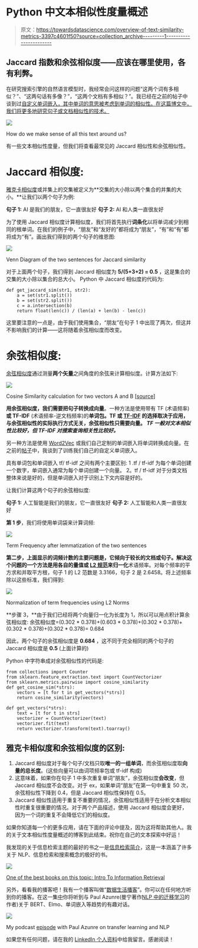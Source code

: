 # Python 中文本相似性度量概述

> 原文：<https://towardsdatascience.com/overview-of-text-similarity-metrics-3397c4601f50?source=collection_archive---------1----------------------->

## Jaccard 指数和余弦相似度——应该在哪里使用，各有利弊。

在研究搜索引擎的自然语言模型时，我经常会问这样的问题“这两个词有多相似？”、“这两句话有多像？”，“这两个文档有多相似？”。我已经在之前的帖子中谈到过[自定义单词嵌入，其中单词的意思被考虑到单词的相似性。在这篇博文中，我们将更多地研究句子或文档相似性的技术。](/how-to-train-custom-word-embeddings-using-gpu-on-aws-f62727a1e3f6)

![](img/a08c81bfbf2312c45138525131a7b989.png)

How do we make sense of all this text around us?

有一些文本相似性度量，但我们将查看最常见的 Jaccard 相似性和余弦相似性。

# **Jaccard 相似度:**

[雅克卡相似度](https://en.wikipedia.org/wiki/Jaccard_index)或并集上的交集被定义为**交集的大小除以两个集合的并集的大小。**让我们以两个句子为例:

**句子 1:** AI 是我们的朋友，它一直很友好
**句子 2:** AI 和人类一直很友好

为了使用 Jaccard 相似度计算相似度，我们将首先执行**词条化**以将单词减少到相同的根单词。在我们的例子中，“朋友”和“友好的”都将成为“朋友”，“有”和“有”都将成为“有”。画出我们得到的两个句子的维恩图:

![](img/5feddb824eefce7b2e4029b345e75d18.png)

Venn Diagram of the two sentences for Jaccard similarity

对于上面两个句子，我们得到 Jaccard 相似度为 **5/(5+3+2) = 0.5** ，这是集合的交集的大小除以集合的总大小。
Python 中 Jaccard 相似度的代码为:

```
def get_jaccard_sim(str1, str2): 
    a = set(str1.split()) 
    b = set(str2.split())
    c = a.intersection(b)
    return float(len(c)) / (len(a) + len(b) - len(c))
```

这里要注意的一点是，由于我们使用集合，“朋友”在句子 1 中出现了两次，但这并不影响我们的计算——这将随着余弦相似度而改变。

# 余弦相似度:

[余弦相似度](https://en.wikipedia.org/wiki/Cosine_similarity)通过测量**两个矢量**之间角度的余弦来计算相似度。计算方法如下:

![](img/84447fc68d0048c6faf3df79fcda395b.png)

Cosine Similarity calculation for two vectors A and B [[source](https://en.wikipedia.org/wiki/Cosine_similarity)]

**用余弦相似度，我们需要把句子转换成向量**。一种方法是使用带有 TF (术语频率)**或 TF-IDF** (术语频率-逆文档频率)的**单词包。TF 或 [TF-IDF](https://en.wikipedia.org/wiki/Tf%E2%80%93idf) 的选择取决于应用，与余弦相似性的实际执行方式无关，余弦相似性只需要向量。 *TF 一般对文本相似性比较好，但 TF-IDF 对搜索查询相关性比较好。***

另一种方法是使用 [Word2Vec](https://machinelearningmastery.com/develop-word-embeddings-python-gensim/) 或我们自己定制的单词嵌入将单词转换成向量。在之前的[帖子](/how-to-train-custom-word-embeddings-using-gpu-on-aws-f62727a1e3f6)中，我谈到了训练我们自己的自定义单词嵌入。

具有单词包和单词嵌入 tf/ tf-idf 之间有两个主要区别:
1 .tf / tf-idf 为每个单词创建一个数字，单词嵌入通常为每个单词创建一个向量。
2。tf / tf-idf 对于分类文档整体来说是好的，但是单词嵌入对于识别上下文内容是好的。

让我们计算这两个句子的余弦相似度:

**句子 1:** 人工智能是我们的朋友，它一直很友好
**句子 2:** 人工智能和人类一直很友好

**第 1 步**，我们将使用单词袋来计算词频:

![](img/fc57f752e93e1c391d9e8ed3d52109c5.png)

Term Frequency after lemmatization of the two sentences

**第二步，**上面显示的词频计数的主要问题是，它倾向于较长的文档或句子。解决这个问题的一个方法是**用各自的量值或 [L2 规范](https://en.wikipedia.org/wiki/Norm_(mathematics))来归一化**术语频率。对每个频率的平方求和并取平方根，句子 1 的 L2 范数是 3.3166，句子 2 是 2.6458。将上述频率除以这些标准，我们得到:

![](img/57b539f87e2a6e0da06d1ea213f58cb5.png)

Normalization of term frequencies using L2 Norms

**步骤 3，**由于我们已经将两个向量归一化为长度为 1，所以可以用点积计算余弦相似度:
余弦相似度=(0.302 * 0.378)+(0.603 * 0.378)+(0.302 * 0.378)+(0.302 * 0.378)+(0.302 * 0.378)= 0.684

因此，两个句子的余弦相似度是 **0.684** ，这不同于完全相同的两个句子的 Jaccard 相似度是 **0.5** (上面计算的)

Python 中字符串成对余弦相似性的代码是:

```
from collections import Counter
from sklearn.feature_extraction.text import CountVectorizer
from sklearn.metrics.pairwise import cosine_similarity
def get_cosine_sim(*strs): 
    vectors = [t for t in get_vectors(*strs)]
    return cosine_similarity(vectors)

def get_vectors(*strs):
    text = [t for t in strs]
    vectorizer = CountVectorizer(text)
    vectorizer.fit(text)
    return vectorizer.transform(text).toarray()
```

## **雅克卡相似度和余弦相似度的区别:**

1.  Jaccard 相似度对于每个句子/文档只取**唯一的一组单词**，而余弦相似度取**向量的总长度**。(这些向量可以由词项频率包或 tf-idf 构成)
2.  这意味着，如果你在句子 1 中多次重复单词“朋友”，余弦相似度**会改变**，但 Jaccard 相似度不会改变。对于 ex，如果单词“朋友”在第一句中重复 50 次，余弦相似性下降到 0.4，但是 Jaccard 相似性保持在 0.5。
3.  Jaccard 相似性适用于重复不重要的情况，余弦相似性适用于在分析文本相似性时重复很重要的情况。对于两个产品描述，使用 Jaccard 相似度会更好，因为一个词的重复不会降低它们的相似度。

如果你知道每一个的更多应用，请在下面的评论中提及，因为这将帮助其他人。我的关于文本相似性度量概述的博客到此结束。祝你在自己的文本探索中好运！

我发现的关于信息检索主题的最好的书之一是[信息检索简介](https://www.amazon.com/dp/0521865719/?tag=omnilence-20)，这是一本涵盖了许多关于 NLP、信息检索和搜索概念的极好的书。

![](img/1d402cc4c8ffa19a92d59a91190761e6.png)

[One of the best books on this topic: Intro To Information Retrieval](https://www.amazon.com/dp/0521865719/?tag=omnilence-20)

另外，看看我的播客吧！我有一个播客叫做“[数据生活播客](https://podcasts.apple.com/us/podcast/the-data-life-podcast/id1453716761)”。你可以在任何地方听到你的播客。在这一集[中](https://open.spotify.com/episode/6ju3WreKQUtvcKvL9j76l9)你将听到与 Paul Azunre(曼宁著作[NLP 中的迁移学习](https://www.manning.com/books/transfer-learning-for-natural-language-processing?a_aid=Omnilence&a_bid=d53fed17)的作者)关于 BERT、Elmo、单词嵌入等趋势的有趣对话。

![](img/9994ca28523af53df668a8c22309a141.png)

My podcast [episode](https://open.spotify.com/episode/6ju3WreKQUtvcKvL9j76l9) with Paul Azunre on transfer learning and NLP

如果您有任何问题，请在我的 [LinkedIn 个人资料](https://www.linkedin.com/in/sanketgupta107/)中给我留言。感谢阅读！